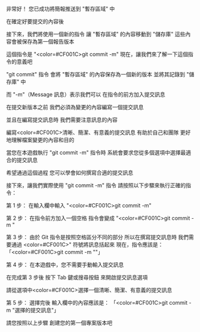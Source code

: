 非常好！
您已成功將簡報推送到 "暫存區域" 中

在確定好要提交的內容後

接下來，我們將使用一個新的指令
讓 "暫存區域" 的內容移動到 "儲存庫"
這些內容會被保存為第一個報告版本

這個指令是 "<color=#CF001C>git commit -m</color>"
現在，讓我們來了解一下這個指令的意義吧

"git commit" 指令
會將 "暫存區域" 的內容保存為一個新的版本
並將其記錄到 "儲存庫" 中

而 "-m"（Message 訊息）表示我們可以
在指令的前方加入提交訊息 

在提交新版本之前
我們必須為變更的內容編寫一個提交訊息

並且在編寫提交訊息時
我們需要注意訊息的內容

編寫<color=#CF001C>清晰、簡潔、有意義</color>的提交訊息
有助於自己和團隊
更好地理解檔案變更的內容和目的

當您在本遊戲執行 "git commit -m" 指令時
系統會要求您從多個選項中選擇最適合的提交訊息

希望通過這個過程
您可以學會如何撰寫合適的提交訊息

接下來，讓我們實際使用 "git commit -m" 指令
請按照以下步驟來執行正確的指令：

第 1 步：
在輸入欄中輸入 "<color=#CF001C>git commit -m</color>"

第 2 步：
在指令前方加入一個空格
指令會變成 "<color=#CF001C>git commit -m </color>"

第 3 步：
由於 Git 指令是按照空格區分不同的部分
所以在撰寫提交訊息時
我們需要通過 <color=#CF001C>"</color> 符號將訊息括起來
現在，指令應該是：「<color=#CF001C>git commit -m ""</color>」

第 4 步：
在本遊戲中，您不需要手動輸入提交訊息

在完成第 3 步後
按下 Tab 鍵或搜尋按鈕
來開啟提交訊息選項

請從選項中<color=#CF001C>選擇一個清晰、簡潔、有意義的提交訊息</color>

第 5 步：
選擇完後
輸入欄中的內容應該是：
「<color=#CF001C>git commit -m "選擇的提交訊息"</color>」

請您按照以上步驟
創建您的第一個專案版本吧